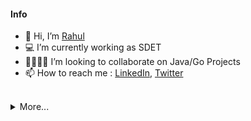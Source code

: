 #### Info
- 👋 Hi, I’m [Rahul](https://heyrmi.github.io/)
- 💻 I’m currently working as SDET 
- 🫱🏻‍🫲🏼 I’m looking to collaborate on Java/Go Projects
- 📫 How to reach me : [LinkedIn](https://www.linkedin.com/in/heyrmi/), [Twitter](https://twitter.com/hey_rmi) 

<br />
  
<details>
<summary>More...</summary>
<br />

  
#### [Github](https://github.com/heyrmi?tab=repositories)
![Top Langs](https://github-readme-stats.vercel.app/api/top-langs/?username=heyrmi&layout=compact)

  
#### [LeetCode](https://leetcode.com/heyrmi)
[![Rahul's LeetCode stats](https://leetcode-stats-six.vercel.app/api?username=heyrmi)](https://github.com/KnlnKS/leetcode-stats)
